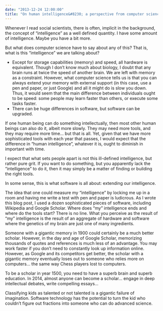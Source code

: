```yaml
---
date: "2013-12-24 12:00:00"
title: "On human intelligence&#8230; a perspective from computer science"
---
```




Whenever I read social scientists, there is often, implicit in the background, the concept of &ldquo;intelligence&rdquo; as a well defined quantity. I have some amount of intelligence. Maybe you have a bit more.

But what does computer science have to say about any of this? That is, what is this &ldquo;intelligence&rdquo; we are talking about? 

- Except for storage capabilities (memory) and speed, all hardware is equivalent. Though I don&rsquo;t know much about biology, I doubt that any brain runs at twice the speed of another brain. We are left with memory as a constraint. However, what computer science tells us is that you can always extend your memory with external support (in this case, use a pen and paper, or just Google) and all it might do is slow you down. Thus, it would seem that the main difference between individuals ought to be speed: some people may learn faster than others, or execute some tasks faster. 
- There can be huge differences in software, but software can be upgraded.


If one human being can do something intellectually, then most other human beings can also do it, albeit more slowly. They may need more tools, and they may require more time&hellip; but that is all. Yet, given that we have more sophisticated tools with each year that passes, I would expect that the difference in &ldquo;human intelligence&rdquo;, whatever it is, ought to diminish in important with time. 

I expect that what sets people apart is not this ill-defined intelligence, but rather pure grit. If you want to do something, but you apparently lack the &ldquo;intelligence&rdquo; to do it, then it may simply be a matter of finding or building the right tools.

In some sense, this is what software is all about: extending our intelligence.

The idea that one could measure my &ldquo;intelligence&rdquo; by locking me up in a room and having me write a test with pen and paper is ludicrous. As I wrote this blog post, I used a dozen sophisticated pieces of software, including Wikipedia and Google Scholar. Where does &ldquo;my&rdquo; intelligence ends and where do the tools start? There is no line. What you perceive as the result of &ldquo;my&rdquo; intelligence is the result of an aggregate of hardware and software where the genetics of my brain are just one of many ingredients.

Someone with a gigantic memory in 1900 could certainly be a much better scholar. However, in the day and age of Google Scholar, memorizing thousands of quotes and references is much less of an advantage. You may work faster if you don&rsquo;t need to constantly look up information online. However, as Google and its competitors get better, the scholar with a gigantic memory eventually loses out to someone who relies more on computers&hellip; the same way Chess players lost to computers.

To be a scholar in year 1500, you need to have a superb brain and superb education. In 2014, almost anyone can become a scholar&hellip; engage in deep intellectual debates, write compelling essays&hellip;

Classifying kids as talented or not talented is a gigantic failure of imagination. Software technology has the potential to turn the kid who couldn&rsquo;t figure out fractions into someone who can do advanced science.


